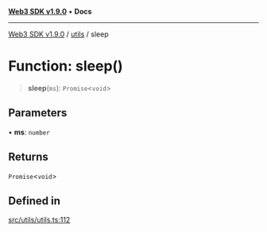 [**Web3 SDK v1.9.0**](../../../README.md) • **Docs**

***

[Web3 SDK v1.9.0](../../../globals.md) / [utils](../README.md) / sleep

# Function: sleep()

> **sleep**(`ms`): `Promise`\<`void`\>

## Parameters

• **ms**: `number`

## Returns

`Promise`\<`void`\>

## Defined in

[src/utils/utils.ts:112](https://github.com/Mystic-Nayy/alephium-web3/blob/ee41f5e0e7d7fb0b155fe62f05b2ac03772895ca/packages/web3/src/utils/utils.ts#L112)
